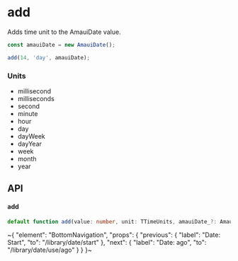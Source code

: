 
# add

Adds time unit to the AmauiDate value.

```ts
const amauiDate = new AmauiDate();

add(14, 'day', amauiDate);
```

### Units

- millisecond
- milliseconds
- second
- minute
- hour
- day
- dayWeek
- dayYear
- week
- month
- year

## API

#### add

```ts
default function add(value: number, unit: TTimeUnits, amauiDate_?: AmauiDate): AmauiDate;
```


~{
  "element": "BottomNavigation",
  "props": {
    "previous": {
      "label": "Date: Start",
      "to": "/library/date/start"
    },
    "next": {
      "label": "Date: ago",
      "to": "/library/date/use/ago"
    }
  }
}~
